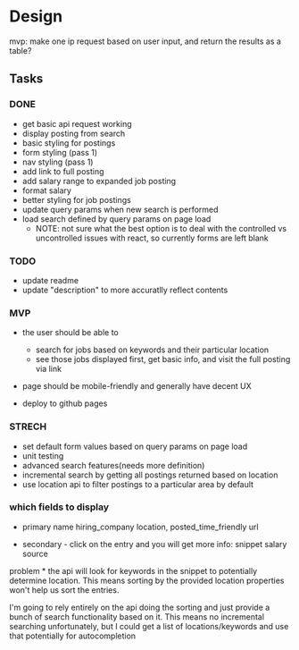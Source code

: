 # Design
mvp: make one ip request based on user input, and return the results as a table?

## Tasks
### DONE
* get basic api request working
* display posting from search
* basic styling for postings
* form styling (pass 1)
* nav styling (pass 1)
* add link to full posting
* add salary range to expanded job posting
* format salary
* better styling for job postings
* update query params when new search is performed
* load search defined by query params on page load
  * NOTE: not sure what the best option is to deal with the controlled vs uncontrolled issues with react, so currently forms are left blank

### TODO
* update readme
* update "description" to more accuratlly reflect contents

### MVP

* the user should be able to
  * search for jobs based on keywords and their particular location
  * see those jobs displayed first, get basic info, and visit the full posting via link

* page should be mobile-friendly and generally have decent UX

* deploy to github pages



### STRECH
* set default form values based on query params on page load
* unit testing
* advanced search features(needs more definition)
* incremental search by getting all postings returned based on location
* use location api to filter postings to a particular area by default


### which fields to display

- primary
  name
  hiring_company
  location,
  posted_time_friendly
  url

- secondary - click on the entry and you will get more info:
  snippet
  salary
  source

problem * the api will look for keywords in the snippet to potentially determine location. This means sorting by the provided location properties won't help us sort the entries.

I'm going to rely entirely on the api doing the sorting and just provide a bunch of search functionality based on it. This means no incremental searching unfortunately, but I could get a list of locations/keywords and use that potentially for autocompletion




